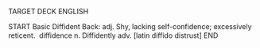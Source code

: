 TARGET DECK
ENGLISH

START
Basic
Diffident
Back: adj. Shy, lacking self-confidence; excessively reticent.  diffidence n. Diffidently adv. [latin diffido distrust]
END

